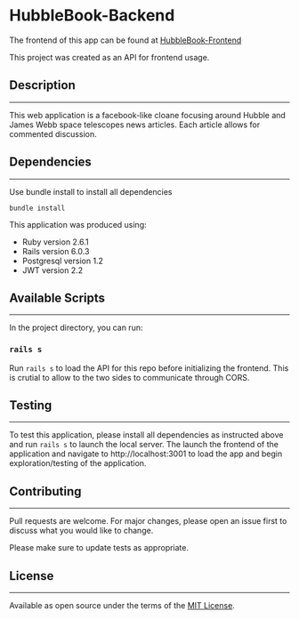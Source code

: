 # HubbleBook-Backend

The frontend of this app can be found at [HubbleBook-Frontend](https://github.com/Clannis/HubbleBook-Frontend)

This project was created as an API for frontend usage.

## Description
---
This web application is a facebook-like cloane focusing around Hubble and James Webb space telescopes news articles. Each article allows for commented discussion.


## Dependencies
---
Use bundle install to install all dependencies

```
bundle install
```

This application was produced using:
* Ruby version 2.6.1
* Rails version 6.0.3
* Postgresql version 1.2
* JWT version 2.2

## Available Scripts
---
In the project directory, you can run:

### `rails s`

Run `rails s` to load the API for this repo before initializing the frontend. This is crutial to allow to the two sides to communicate through CORS.


## Testing
---
To test this application, please install all dependencies as instructed above and run `rails s` to launch the local server. The launch the frontend of the application and navigate to http://localhost:3001 to load the app and begin exploration/testing of the application.

## Contributing
---
Pull requests are welcome. For major changes, please open an issue first to discuss what you would like to change.

Please make sure to update tests as appropriate.

## License
---
Available as open source under the terms of the [MIT License](https://github.com/Clannis/Dog-Training-App/blob/master/LICENSE).
